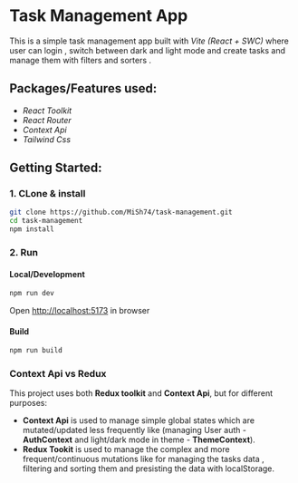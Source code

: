 # Task Management App

This is a simple task management app built with *Vite (React + SWC)* where user can login , switch between dark and light mode and create tasks and manage them with filters and sorters .

## Packages/Features used:
- *React Toolkit*
- *React Router*
- *Context Api*
- *Tailwind Css*

## Getting Started:

### 1. CLone & install 
```bash
git clone https://github.com/MiSh74/task-management.git
cd task-management
npm install
```

### 2. Run
#### Local/Development
```bash
npm run dev
```
Open [http://localhost:5173](http://localhost:5173) in browser 
#### Build
```bash
npm run build
```

### Context Api vs Redux
This project uses both **Redux toolkit** and **Context Api**, but for different purposes:
- **Context Api** is used to manage simple global states which are mutated/updated less frequently like (managing User auth - **AuthContext** and light/dark mode in theme - **ThemeContext**).
- **Redux Tookit** is used to manage the complex and more frequent/continuous mutations like for managing the tasks data , filtering and sorting them and presisting the data with localStorage.